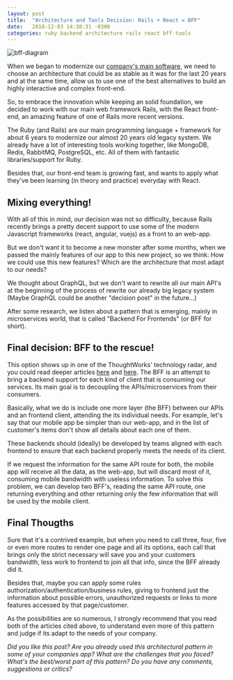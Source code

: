 ```yaml
---
layout: post
title:  "Architecture and Tools Decision: Rails + React = BFF"
date:   2018-12-03 14:38:31 -0300
categories: ruby backend architecture rails react bff tools
---
```


![bff-diagram](https://pbs.twimg.com/media/CV1R95wU4AA4lBs.png)

When we began to modernize our [company's main software](https://epartner.vagas.com.br/_AcessoEmpr.asp?tc=471), we need to choose an architecture that could be as stable as it was for the last 20 years and at the same time, allow us to use one of the best alternatives to build an highly interactive and complex front-end.

So, to embrace the innovation while keeping an solid foundation, we decided to work with our main web framework Rails, with the React  front-end, an amazing feature of one of Rails more recent versions.

The Ruby (and Rails) are our main programming language + framework for about 6 years to modernize our almost 20 years old legacy system. We already have a lot of interesting tools working together, like MongoDB, Redis, RabbitMQ, PostgreSQL, etc. All of them with fantastic libraries/support for Ruby.

Besides that, our front-end team is growing fast, and wants to apply what they've been learning (in theory and practice) everyday with React.

## Mixing everything!

With all of this in mind, our decision was not so difficulty, because Rails recently brings a pretty decent support to use some of the modern Javascript frameworks (react, angular, vuejs) as a front to an web-app.

But we don't want it to become a new monster after some months, when we passed the mainly features of our app to this new project, so we think: How we could use this new features? Which are the architecture that most adapt to our needs?

We thought about GraphQL, but we don't want to rewrite all our main API's at the beginning of the process of rewrite our already big legacy system (Maybe GraphQL could be another "decision post" in the future...)

After some research, we listen about a pattern that is emerging, mainly in microservices world, that is called "Backend For Frontends" (or BFF for short).

## Final decision: BFF to the rescue!

This option shows up in one of the ThoughtWorks' technology radar, and you could read deeper articles [here](https://samnewman.io/patterns/architectural/bff/) and [here](https://nordicapis.com/building-a-backend-for-frontend-shim-for-your-microservices/). The BFF is an attempt to bring a backend support for each kind of client that is consuming our services. Its main goal is to decoupling the APIs/microservices from their consumers.

Basically, what we do is include one more layer (the BFF) between our APIs and an frontend client, attending the its individual needs. For example, let's say that our mobile app be simpler than our web-app, and in the list of customer's items don't show all details about each one of them.

These backends should (ideally) be developed by teams aligned with each frontend to ensure that each backend properly meets the needs of its client.

If we request the information for the same API route for both, the mobile app will receive all the data, as the web-app, but will discard most of it, consuming mobile bandwidth with useless information. To solve this problem, we can develop two BFF's, reading the same API route, one returning everything and other returning only the few information that will be used by the mobile client.

## Final Thougths

Sure that it's a contrived example, but when you need to call three, four, five or even more routes to render one page and all its options, each call that brings only the strict necessary will save you and your customers bandwidth, less work to frontend to join all that info, since the BFF already did it.

Besides that, maybe you can apply some rules authorization/authentication/business rules, giving to frontend just the information about possible errors, unauthorized requests or links to more features accessed by that page/customer.

As the possibilities are so numerous, I strongly recommend that you read both of the articles cited above, to understand even more of this pattern and judge if its adapt to the needs of your company.


_Did you like this post? Are you already used this architectural pattern in some of your companies app? What are the challenges that you faced? What's the best/worst part of this pattern? Do you have any comments, suggestions or critics?_
